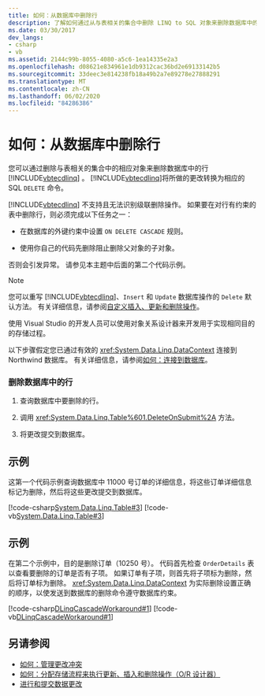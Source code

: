 ```yaml
---
title: 如何：从数据库中删除行
description: 了解如何通过从与表相关的集合中删除 LINQ to SQL 对象来删除数据库中的行。 LINQ to SQL 将删除操作转换为 SQL DELETE 命令。
ms.date: 03/30/2017
dev_langs:
- csharp
- vb
ms.assetid: 2144c99b-8055-4080-a5c6-1ea14335e2a3
ms.openlocfilehash: d08621e834961e1db9312cac36bd2e69133142b5
ms.sourcegitcommit: 33deec3e814238fb18a49b2a7e89278e27888291
ms.translationtype: MT
ms.contentlocale: zh-CN
ms.lasthandoff: 06/02/2020
ms.locfileid: "84286386"
---
```

# <a name="how-to-delete-rows-from-the-database"></a>如何：从数据库中删除行

您可以通过删除与表相关的集合中的相应对象来删除数据库中的行 [!INCLUDE[vbtecdlinq](../../../../../../includes/vbtecdlinq-md.md)] 。 [!INCLUDE[vbtecdlinq](../../../../../../includes/vbtecdlinq-md.md)]将所做的更改转换为相应的 SQL `DELETE` 命令。

[!INCLUDE[vbtecdlinq](../../../../../../includes/vbtecdlinq-md.md)] 不支持且无法识别级联删除操作。 如果要在对行有约束的表中删除行，则必须完成以下任务之一：

- 在数据库的外键约束中设置 `ON DELETE CASCADE` 规则。

- 使用你自己的代码先删除阻止删除父对象的子对象。

 否则会引发异常。 请参见本主题中后面的第二个代码示例。

> [!NOTE]
> 您可以重写 [!INCLUDE[vbtecdlinq](../../../../../../includes/vbtecdlinq-md.md)]、`Insert` 和 `Update` 数据库操作的 `Delete` 默认方法。 有关详细信息，请参阅[自定义插入、更新和删除操作](customizing-insert-update-and-delete-operations.md)。
>
> 使用 Visual Studio 的开发人员可以使用对象关系设计器来开发用于实现相同目的的存储过程。

以下步骤假定您已通过有效的 <xref:System.Data.Linq.DataContext> 连接到 Northwind 数据库。 有关详细信息，请参阅[如何：连接到数据库](how-to-connect-to-a-database.md)。

### <a name="to-delete-a-row-in-the-database"></a>删除数据库中的行

1. 查询数据库中要删除的行。

2. 调用 <xref:System.Data.Linq.Table%601.DeleteOnSubmit%2A> 方法。

3. 将更改提交到数据库。

## <a name="example"></a>示例

这第一个代码示例查询数据库中 11000 号订单的详细信息，将这些订单详细信息标记为删除，然后将这些更改提交到数据库。

[!code-csharp[System.Data.Linq.Table#3](../../../../../../samples/snippets/csharp/VS_Snippets_Data/system.data.linq.table/cs/program.cs#3)]
[!code-vb[System.Data.Linq.Table#3](../../../../../../samples/snippets/visualbasic/VS_Snippets_Data/system.data.linq.table/vb/module1.vb#3)]

## <a name="example"></a>示例

在第二个示例中，目的是删除订单（10250 号）。 代码首先检查 `OrderDetails` 表以查看要删除的订单是否有子项。 如果订单有子项，则首先将子项标为删除，然后将订单标为删除。 <xref:System.Data.Linq.DataContext> 为实际删除设置正确的顺序，以使发送到数据库的删除命令遵守数据库约束。

[!code-csharp[DLinqCascadeWorkaround#1](../../../../../../samples/snippets/csharp/VS_Snippets_Data/DLinqCascadeWorkaround/cs/Program.cs#1)]
[!code-vb[DLinqCascadeWorkaround#1](../../../../../../samples/snippets/visualbasic/VS_Snippets_Data/DLinqCascadeWorkaround/vb/Module1.vb#1)]

## <a name="see-also"></a>另请参阅

- [如何：管理更改冲突](how-to-manage-change-conflicts.md)
- [如何：分配存储流程来执行更新、插入和删除操作（O/R 设计器）](/visualstudio/data-tools/how-to-assign-stored-procedures-to-perform-updates-inserts-and-deletes-o-r-designer)
- [进行和提交数据更改](making-and-submitting-data-changes.md)
